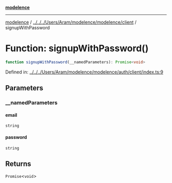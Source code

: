 [**modelence**](../../../../../../Aram/modelence/modelence/README.md)

***

[modelence](../../../../../../Aram/modelence/modelence/README.md) / [../../../Users/Aram/modelence/modelence/client](../README.md) / signupWithPassword

# Function: signupWithPassword()

```ts
function signupWithPassword(__namedParameters): Promise<void>
```

Defined in: [../../../Users/Aram/modelence/modelence/auth/client/index.ts:9](https://github.com/modelence/modelence/blob/main/auth/client/index.ts#L9)

## Parameters

### \_\_namedParameters

#### email

`string`

#### password

`string`

## Returns

`Promise`\<`void`\>
